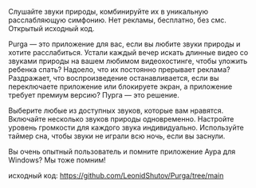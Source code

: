 Слушайте звуки природы, комбинируйте их в уникальную расслабляющую симфонию.
Нет рекламы, бесплатно, без смс. Открытый исходный код.

Purga — это приложение для вас, если вы любите звуки природы и хотите расслабиться.
Устали каждый вечер искать длинные видео со звуками природы на вашем любимом видеохостинге, чтобы уложить ребенка спать?
Надоело, что их постоянно прерывает реклама?
Раздражает, что воспроизведение останавливается, если вы переключаете приложение или блокируете экран, а приложение требует премиум версию?
Пурга — это решение.

Выберите любые из доступных звуков, которые вам нравятся. Включайте несколько звуков природы одновременно. Настройте уровень громкости для каждого звука индивидуально.
Используйте таймер сна, чтобы звуки не играли всю ночь, если вы заснули.

Вы очень опытный пользователь и помните приложение Аура для Windows? Мы тоже помним!

исходный код: https://github.com/LeonidShutov/Purga/tree/main
